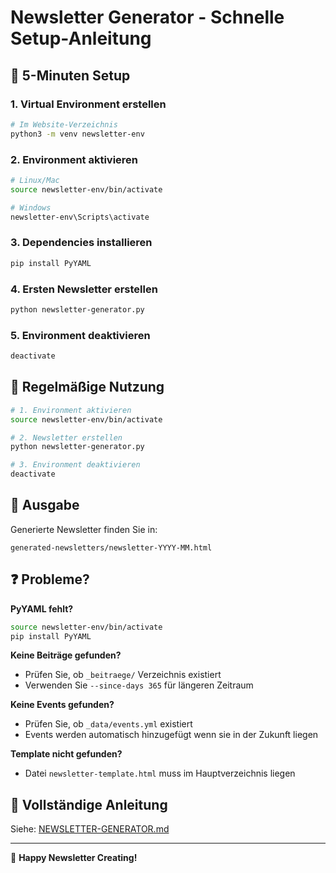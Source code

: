 # Newsletter Generator - Schnelle Setup-Anleitung

## 🚀 5-Minuten Setup

### 1. Virtual Environment erstellen
```bash
# Im Website-Verzeichnis
python3 -m venv newsletter-env
```

### 2. Environment aktivieren
```bash
# Linux/Mac
source newsletter-env/bin/activate

# Windows
newsletter-env\Scripts\activate
```

### 3. Dependencies installieren
```bash
pip install PyYAML
```

### 4. Ersten Newsletter erstellen
```bash
python newsletter-generator.py
```

### 5. Environment deaktivieren
```bash
deactivate
```

## 📧 Regelmäßige Nutzung

```bash
# 1. Environment aktivieren
source newsletter-env/bin/activate

# 2. Newsletter erstellen
python newsletter-generator.py

# 3. Environment deaktivieren  
deactivate
```

## 📁 Ausgabe

Generierte Newsletter finden Sie in:
```
generated-newsletters/newsletter-YYYY-MM.html
```

## ❓ Probleme?

**PyYAML fehlt?**
```bash
source newsletter-env/bin/activate
pip install PyYAML
```

**Keine Beiträge gefunden?**
- Prüfen Sie, ob `_beitraege/` Verzeichnis existiert
- Verwenden Sie `--since-days 365` für längeren Zeitraum

**Keine Events gefunden?**
- Prüfen Sie, ob `_data/events.yml` existiert
- Events werden automatisch hinzugefügt wenn sie in der Zukunft liegen

**Template nicht gefunden?**
- Datei `newsletter-template.html` muss im Hauptverzeichnis liegen

## 📖 Vollständige Anleitung

Siehe: [NEWSLETTER-GENERATOR.md](NEWSLETTER-GENERATOR.md)

---

🎉 **Happy Newsletter Creating!**